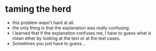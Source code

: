 # taming the herd

- this problem wasn't hard at all.
- the only thing is that the explanation was really confusing.
- I learned that if the explanation confuses me, I have to guess what is mean ether by looking at the text or at the test cases. 
- Sometimes you just have to guess...